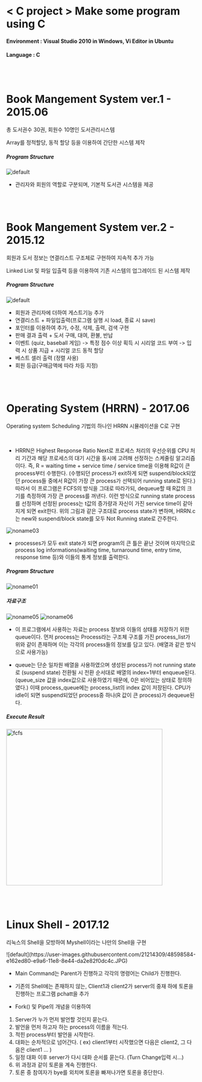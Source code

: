 # < C project > Make some program using C

#### Environment : Visual Studio 2010 in Windows, Vi Editor in Ubuntu
#### Language : C

<br><br>

# Book Mangement System ver.1 - 2015.06
<p> 총 도서권수 30권, 회원수 10명인 도서관리시스템</p>
<p> Array를 정적할당, 동적 할당 등을 이용하여 간단한 시스템 제작 <p> 

##### Program Structure
![default](https://user-images.githubusercontent.com/21214309/48597802-05243480-e9a3-11e8-8c3e-fd9b433161d3.JPG)

- 관리자와 회원의 역할로 구분되며, 기본적 도서관 시스템을 제공

<br><br>

# Book Mangement System ver.2 - 2015.12
<p> 회원과 도서 정보는 연결리스트 구조체로 구현하여 지속적 추가 가능</p>
<p> Linked List 및 파일 입출력 등을 이용하여 기존 시스템의 업그레이드 된 시스템 제작 <p> 

##### Program Structure
![default](https://user-images.githubusercontent.com/21214309/48597955-d78bbb00-e9a3-11e8-9da8-6157a8dcb9c9.JPG)


- 회원과 관리자에 더하여 게스트기능 추가
- 연결리스트 + 파일입출력(프로그램 실행 시 load, 종료 시 save)
- 포인터를 이용하여 추가, 수정, 삭제, 출력, 검색 구현
- 판매 결과 출력 + 도서 구매, 대여, 환불, 반납
- 이벤트 (quiz, baseball 게임) -> 특정 점수 이상 획득 시 시리얼 코드 부여 -> 입력 시 상품 지급 + 시리얼 코드 동적 할당
- 베스트 셀러 출력 (정렬 사용)
- 회원 등급(구매금액에 따라 차등 지정)

<br><br>

# Operating System (HRRN) - 2017.06
<p> Operating system Scheduling 기법의 하나인 HRRN 시뮬레이션을 C로 구현 </p><br>

- HRRN은 Highest Response Ratio Next로 프로세스 처리의 우선순위를 CPU 처리 기간과 해당 프로세스의 대기 시간을 동시에 고려해 선정하는 스케줄링 알고리즘이다. 즉, R = waiting time + service time / service time을 이용해 R값이 큰 process부터 수행한다. (수행되던 process가 exit하게 되면 suspend/block되었던 process들 중에서 R값이 가장 큰 process가 선택되어 running state로 된다.) 
  따라서 이 프로그램은 FCFS의 방식을 그대로 따라가되, dequeue할 때 R값의 크기를 측정하여 가장 큰 process를 꺼낸다. 이런 방식으로 running state process를 선정하며 선정된 process는 t값의 증가량과 자신이 가진 service time이 같아지게 되면 exit한다. 위의 그림과 같은 구조대로 process state가 변하며, HRRN.c는 new와 suspend/block state를 모두 Not Running state로 간주한다. <br> 

![noname03](https://user-images.githubusercontent.com/21214309/48598353-c93e9e80-e9a5-11e8-866f-202f173b7d0b.png)

- processes가 모두 exit state가 되면 program의 큰 틀은 끝난 것이며 마지막으로 process log informations(waiting time, turnaround time, entry time, response time 등)와 이들의 통계 정보를 출력한다. 


##### Program Structure
![noname01](https://user-images.githubusercontent.com/21214309/48598208-14a47d00-e9a5-11e8-8622-ca0dc6a7bb8c.png)

##### 자료구조
![noname05](https://user-images.githubusercontent.com/21214309/48598371-dfe4f580-e9a5-11e8-80f1-8df12b210c66.png)
![noname06](https://user-images.githubusercontent.com/21214309/48598372-e07d8c00-e9a5-11e8-9bcb-cbb81ce8fef0.png)

- 이 프로그램에서 사용하는 자료는 process 정보와 이들의 상태를 저장하기 위한 queue이다. 먼저 process는 Process라는 구조체 구조를 가진 process_list가 위와 같이 존재하며 이는 각각의 process들의 정보를 담고 있다. (배열과 같은 방식으로 사용가능)

- queue는 단순 일차원 배열을 사용하였으며 생성된 process가 not running state로 (suspend state) 전환될 시 전환 순서대로 배열의 index=1부터 enqueue된다. (queue_size 값을 index값으로 사용하였기 때문에, 0은 비어있는 상태로 정의하였다.) 이때 process_queue에는 process_list의 index 값이 저장된다. CPU가 idle이 되면 suspend되었던 process중 하나(R 값이 큰 process)가 dequeue된다.

##### Execute Result
<img width="414" alt="fcfs" src="https://user-images.githubusercontent.com/21214309/48598515-93e68080-e9a6-11e8-8958-b97c2e7891d1.PNG">

<br><br>

# Linux Shell - 2017.12
<p> 리눅스의 Shell을 모방하여 Myshell이라는 나만의 Shell을 구현 </p>
![default](https://user-images.githubusercontent.com/21214309/48598584-e162ed80-e9a6-11e8-8e44-da2e82f0dc4c.JPG)

- Main Command는 Parent가 진행하고 각각의 명령어는 Child가 진행한다.
- 기존의 Shell에는 존재하지 않는, Client1과 client2가 server의 중재 하에 토론을 진행하는 프로그램 pchatt을 추가


- Fork() 및 Pipe의 개념을 이용하여 
1) Server가 누가 먼저 발언할 것인지 묻는다.
2) 발언을 먼저 하고자 하는 process의 이름을 적는다.
3) 적힌 process부터 발언을 시작한다.
4) 대화는 순차적으로 넘어간다. ( ex) client1부터 시작했으면 다음은 client2, 그 다음은 client1 … )
5) 일정 대화 이후 server가 다시 대화 순서를 묻는다. (Turn Change입력 시…)
6) 위 과정과 같이 토론을 계속 진행한다.
7) 토론 중 참여자가 bye를 외치며 토론을 빠져나가면 토론을 중단한다. 

